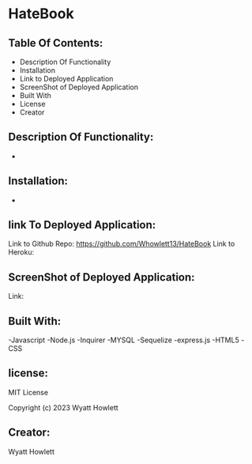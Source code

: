 # HateBook

## Table Of Contents:

- Description Of Functionality
- Installation
- Link to Deployed Application
- ScreenShot of Deployed Application
- Built With
- License
- Creator

## Description Of Functionality:

-

## Installation:

-

## link To Deployed Application:

Link to Github Repo: https://github.com/Whowlett13/HateBook
Link to Heroku:

## ScreenShot of Deployed Application:

Link:

## Built With:

-Javascript
-Node.js
-Inquirer
-MYSQL
-Sequelize
-express.js
-HTML5
-CSS

## license:

MIT License

Copyright (c) 2023 Wyatt Howlett

## Creator:

Wyatt Howlett
